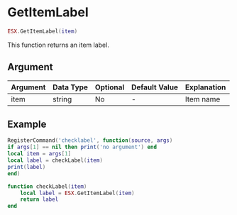 # GetItemLabel

```lua
ESX.GetItemLabel(item)
```

This function returns an item label.

## Argument

| Argument | Data Type | Optional | Default Value | Explanation |
|----------|-----------|----------|---------------|-------------|
| item     | string    | No       | -             | Item name   |

## Example

```lua
RegisterCommand('checklabel', function(source, args)
if args[1] == nil then print('no argument') end
local item = args[1]
local label = checkLabel(item)
print(label)
end)

function checkLabel(item)
    local label = ESX.GetItemLabel(item)
    return label
end
```

